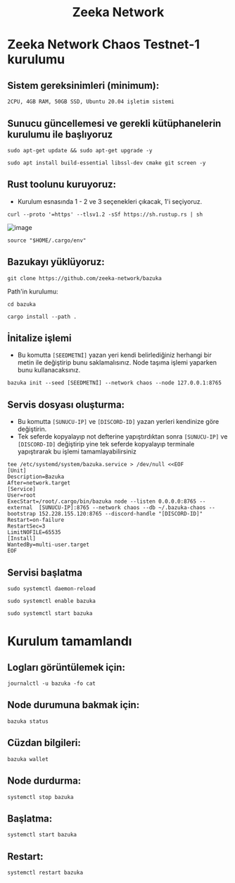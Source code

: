 <h1 align="center"> Zeeka Network 

# Zeeka Network Chaos Testnet-1 kurulumu


## Sistem gereksinimleri (minimum):
```
2CPU, 4GB RAM, 50GB SSD, Ubuntu 20.04 işletim sistemi
```

## Sunucu güncellemesi ve gerekli kütüphanelerin kurulumu ile başlıyoruz

```
sudo apt-get update && sudo apt-get upgrade -y
```
```
sudo apt install build-essential libssl-dev cmake git screen -y
```

## Rust toolunu kuruyoruz:

 * Kurulum esnasında 1 - 2 ve 3 seçenekleri çıkacak, 1'i seçiyoruz.

```
curl --proto '=https' --tlsv1.2 -sSf https://sh.rustup.rs | sh
```

![image](https://user-images.githubusercontent.com/101149671/196891892-ef3bb9b4-12f8-44fc-a062-7e008fa6c77a.png)
```
source "$HOME/.cargo/env"
```

## Bazukayı yüklüyoruz:
```
git clone https://github.com/zeeka-network/bazuka
```
Path'in kurulumu:
```
cd bazuka
```
```
cargo install --path .
```

## İnitalize işlemi
* Bu komutta `[SEEDMETNİ]` yazan yeri kendi belirlediğiniz herhangi bir metin ile değiştirip bunu saklamalısınız. Node taşıma işlemi yaparken bunu kullanacaksınız.
```
bazuka init --seed [SEEDMETNİ] --network chaos --node 127.0.0.1:8765
```

## Servis dosyası oluşturma:
* Bu komutta `[SUNUCU-IP]` ve `[DISCORD-ID]` yazan yerleri kendinize göre değiştirin.
* Tek seferde kopyalayıp not defterine yapıştırdıktan sonra `[SUNUCU-IP]` ve `[DISCORD-ID]` değiştirip yine tek seferde kopyalayıp terminale yapıştırarak bu işlemi tamamlayabilirsiniz
```
tee /etc/systemd/system/bazuka.service > /dev/null <<EOF
[Unit]
Description=Bazuka
After=network.target
[Service]
User=root
ExecStart=/root/.cargo/bin/bazuka node --listen 0.0.0.0:8765 --external  [SUNUCU-IP]:8765 --network chaos --db ~/.bazuka-chaos --bootstrap 152.228.155.120:8765 --discord-handle "[DISCORD-ID]"
Restart=on-failure
RestartSec=3
LimitNOFILE=65535
[Install]
WantedBy=multi-user.target
EOF
```
## Servisi başlatma

```
sudo systemctl daemon-reload
```
```
sudo systemctl enable bazuka
```
```
sudo systemctl start bazuka
```
# Kurulum tamamlandı

## Logları görüntülemek için:
```
journalctl -u bazuka -fo cat
```
## Node durumuna bakmak için:
```
bazuka status
```
## Cüzdan bilgileri:
```
bazuka wallet
```
## Node durdurma:
```
systemctl stop bazuka
```
## Başlatma:
```
systemctl start bazuka
```
## Restart:
```
systemctl restart bazuka
```













